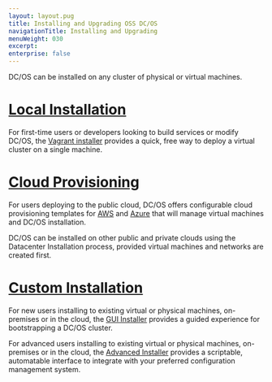 ```yaml
---
layout: layout.pug
title: Installing and Upgrading OSS DC/OS
navigationTitle: Installing and Upgrading
menuWeight: 030
excerpt:
enterprise: false
---
```


DC/OS can be installed on any cluster of physical or virtual machines.

# [Local Installation][1]

For first-time users or developers looking to build services or modify DC/OS, the [Vagrant installer][1] provides a quick, free way to deploy a virtual cluster on a single machine.

# [Cloud Provisioning][6]

For users deploying to the public cloud, DC/OS offers configurable cloud provisioning templates for [AWS][2] and [Azure][3] that will manage virtual machines and DC/OS installation.

DC/OS can be installed on other public and private clouds using the Datacenter Installation process, provided virtual machines and networks are created first.

# [Custom Installation][7]

For new users installing to existing virtual or physical machines, on-premises or in the cloud, the [GUI Installer][4] provides a guided experience for bootstrapping a DC/OS cluster.

For advanced users installing to existing virtual or physical machines, on-premises or in the cloud, the [Advanced Installer][5] provides a scriptable, automatable interface to integrate with your preferred configuration management system.

[1]: /1.10installing/local/
[2]: /1.10installing/cloud/aws/
[3]: /1.10installing/cloud/azure/
[4]: /1.10installing/custom/gui/
[5]: /1.10installing/custom/advanced/
[6]: /1.10installing/cloud/
[7]: /1.10installing/custom/
